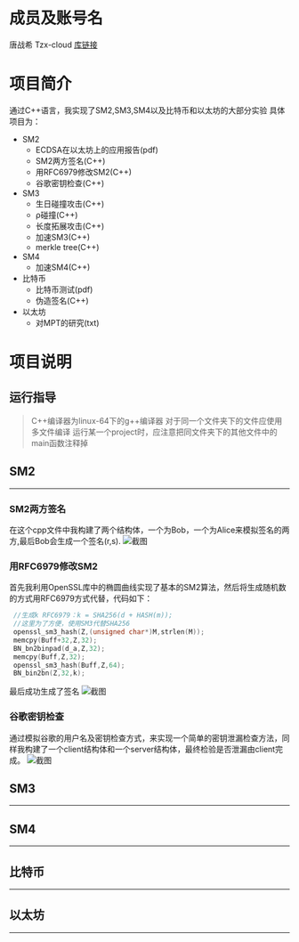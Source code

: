 # 成员及账号名

唐战希 Tzx-cloud
[库链接](https://github.com/Tzx-cloud/homework.git)
# 项目简介

通过C++语言，我实现了SM2,SM3,SM4以及比特币和以太坊的大部分实验
具体项目为：

- SM2
    - ECDSA在以太坊上的应用报告(pdf)
    - SM2两方签名(C++)
    - 用RFC6979修改SM2(C++)
    - 谷歌密钥检查(C++)
- SM3
    - 生日碰撞攻击(C++)
    - ρ碰撞(C++)
    - 长度拓展攻击(C++)
    - 加速SM3(C++)
    - merkle tree(C++)
- SM4
    - 加速SM4(C++)
- 比特币
    - 比特币测试(pdf)
    - 伪造签名(C++)
- 以太坊
    - 对MPT的研究(txt)

# 项目说明
## 运行指导
> C++编译器为linux-64下的g++编译器
> 对于同一个文件夹下的文件应使用多文件编译
> 运行某一个project时，应注意把同文件夹下的其他文件中的main函数注释掉
## SM2
---
### SM2两方签名
在这个cpp文件中我构建了两个结构体，一个为Bob，一个为Alice来模拟签名的两方,最后Bob会生成一个签名(r,s).
![截图](pic/SM2.1.png "结果截图")
### 用RFC6979修改SM2
首先我利用OpenSSL库中的椭圆曲线实现了基本的SM2算法，然后将生成随机数的方式用RFC6979方式代替，代码如下：
~~~C++
 //生成k RFC6979：k = SHA256(d + HASH(m));
 //这里为了方便，使用SM3代替SHA256
 openssl_sm3_hash(Z,(unsigned char*)M,strlen(M));
 memcpy(Buff+32,Z,32);
 BN_bn2binpad(d_a,Z,32);
 memcpy(Buff,Z,32);
 openssl_sm3_hash(Buff,Z,64);
 BN_bin2bn(Z,32,k);
~~~
最后成功生成了签名
![截图](pic/OMM%25QJCYULDO%5D1K_9NHD\(VV.png "结果截图")
### 谷歌密钥检查
通过模拟谷歌的用户名及密钥检查方式，来实现一个简单的密钥泄漏检查方法，同样我构建了一个client结构体和一个server结构体，最终检验是否泄漏由client完成。
![截图](pic/SYA%7DR~IG96LYB4%25EI6Q%5D%5D%5BW.png "结果截图")
## SM3
---
## SM4
---
## 比特币
---
## 以太坊
---